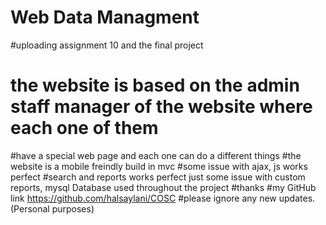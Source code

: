 # Web Data Managment
#uploading  assignment 10 and the final project
# the website is based on the admin staff manager of the website where each one of them
#have a special web page and each one can do a different things
#the website is a mobile freindly build in mvc
#some issue with ajax, js works perfect
#search and reports works perfect just some issue with custom reports, mysql Database used throughout the project
#thanks
#my GitHub link https://github.com/halsaylani/COSC
#please ignore any new updates.(Personal purposes)
